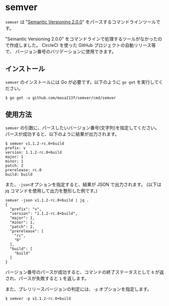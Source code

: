 # semver

`semver` は "[Semantic Versioning 2.0.0][semver-v2]" をパースするコマンドラインツールです。

"Semantic Versioning 2.0.0" をコマンドラインで処理するツールがなかったので作成しました。
CircleCI を使った GitHub プロジェクトの自動リリース等で、 バージョン番号のバリデーションに使用できます。

## インストール

`semver` のインストールには Go が必要です。以下のように `go get` を実行してください。

```console
$ go get -u github.com/masa213f/semver/cmd/semver
```

## 使用方法

`semver` の引数に、パースしたいバージョン番号(文字列)を指定してください。
パースが成功すると、以下のように結果が出力されます。

```console
$ semver v1.1.2-rc.0+build
prefix: v
version: 1.1.2-rc.0+build
major: 1
minor: 1
patch: 2
prerelease: rc.0
build: build
```

また、`-json`オプションを指定すると、結果が JSON で出力されます。
(以下は jq コマンドを使用して出力を整形した例です。)

```console
semver -json v1.1.2-rc.0+build | jq .
{
  "prefix": "v",
  "version": "1.1.2-rc.0+build",
  "major": 1,
  "minor": 1,
  "patch": 2,
  "prerelease": [
    "rc",
    "0"
  ],
  "build": [
    "build"
  ]
}
```

バージョン番号のパースが成功すると、コマンドの終了ステータスとして `0` が返され、パースが失敗すると `1` を返します。

また、プレリリースバージョンの判定には、`-p` オプションを指定します。

```console
$ semver -p v1.1.2-rc.0+build
```

[semver-v2]: https://semver.org/
